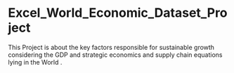 # Excel_World_Economic_Dataset_Project
This Project is about the key factors responsible for sustainable growth considering the GDP and strategic economics and supply chain equations lying in the World .
